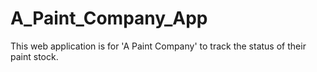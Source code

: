 # A_Paint_Company_App
This web application is for 'A Paint Company' to track the status of their paint stock. 
